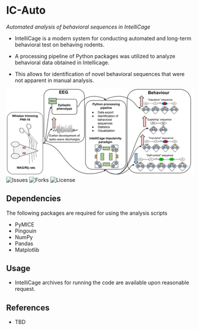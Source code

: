 # IC-Auto
*Automated analysis of behavioral sequences in IntelliCage*

* IntelliCage is a modern system for conducting automated and long-term behavioral test on behaving rodents.

* A processing pipeline of Python packages was utilized to analyze behavioral data obtained in Intellicage.

* This allows for identification of novel behavioral sequences that were not apparent in manual analysis.

![Scheme of the analysis](./VA.svg)
![Issues](https://img.shields.io/github/issues/AHEsmaeili/IC-Auto?style=plastic)
![Forks](https://img.shields.io/github/forks/AHEsmaeili/IC-Auto)
![License](https://img.shields.io/github/license/AHEsmaeili/IC-Auto)

## Dependencies
The following packages are required for using the analysis scripts

* PyMICE
* Pingouin
* NumPy
* Pandas
* Matplotlib
 
## Usage
* IntelliCage archives for running the code are available upon reasonable request.

## References
* TBD
